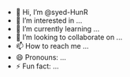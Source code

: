 - 👋 Hi, I’m @syed-HunR
- 👀 I’m interested in ...
- 🌱 I’m currently learning ...
- 💞️ I’m looking to collaborate on ...
- 📫 How to reach me ...
- 😄 Pronouns: ...
- ⚡ Fun fact: ...

<!---
syed-HunR/syed-HunR is a ✨ special ✨ repository because its `README.md` (this file) appears on your GitHub profile.
You can click the Preview link to take a look at your changes.
--->
